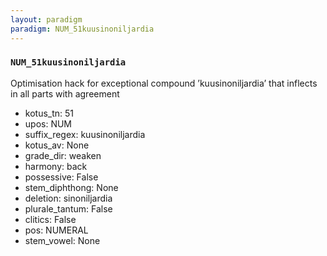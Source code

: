 ```yaml
---
layout: paradigm
paradigm: NUM_51kuusinoniljardia
---
```

### ` NUM_51kuusinoniljardia `

Optimisation hack for exceptional compound ’kuusinoniljardia’ that inflects in all parts with agreement
* kotus_tn: 51
* upos: NUM
* suffix_regex: kuusinoniljardia
* kotus_av: None
* grade_dir: weaken
* harmony: back
* possessive: False
* stem_diphthong: None
* deletion: sinoniljardia
* plurale_tantum: False
* clitics: False
* pos: NUMERAL
* stem_vowel: None
